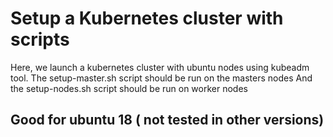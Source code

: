 # Setup a Kubernetes cluster with scripts 
Here, we launch a kubernetes cluster with ubuntu nodes using kubeadm tool.
The setup-master.sh script should be run on the masters nodes
And the setup-nodes.sh script should be run on worker nodes
## Good for ubuntu 18 ( not tested in other versions)
